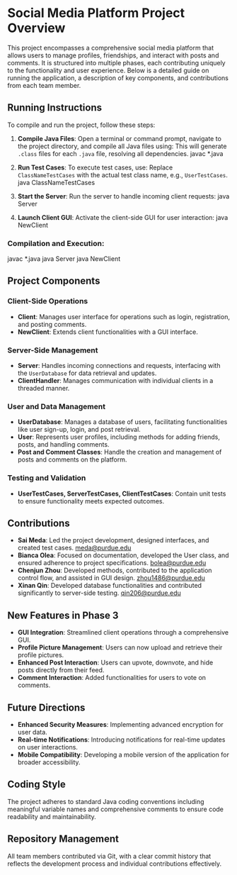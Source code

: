 # Social Media Platform Project Overview

This project encompasses a comprehensive social media platform that allows users to manage profiles, friendships, and interact with posts and comments. It is structured into multiple phases, each contributing uniquely to the functionality and user experience. Below is a detailed guide on running the application, a description of key components, and contributions from each team member.

## Running Instructions

To compile and run the project, follow these steps:

1. **Compile Java Files**:
   Open a terminal or command prompt, navigate to the project directory, and compile all Java files using:
This will generate `.class` files for each `.java` file, resolving all dependencies.
javac *.java

3. **Run Test Cases**:
To execute test cases, use:
Replace `ClassNameTestCases` with the actual test class name, e.g., `UserTestCases`.
java ClassNameTestCases

5. **Start the Server**:
Run the server to handle incoming client requests:
java Server

7. **Launch Client GUI**:
Activate the client-side GUI for user interaction:
java NewClient

### Compilation and Execution:
javac *.java
java Server
java NewClient


## Project Components

### Client-Side Operations
- **Client**: Manages user interface for operations such as login, registration, and posting comments.
- **NewClient**: Extends client functionalities with a GUI interface.

### Server-Side Management
- **Server**: Handles incoming connections and requests, interfacing with the `UserDatabase` for data retrieval and updates.
- **ClientHandler**: Manages communication with individual clients in a threaded manner.

### User and Data Management
- **UserDatabase**: Manages a database of users, facilitating functionalities like user sign-up, login, and post retrieval.
- **User**: Represents user profiles, including methods for adding friends, posts, and handling comments.
- **Post and Comment Classes**: Handle the creation and management of posts and comments on the platform.

### Testing and Validation
- **UserTestCases, ServerTestCases, ClientTestCases**: Contain unit tests to ensure functionality meets expected outcomes.

## Contributions

- **Sai Meda**: Led the project development, designed interfaces, and created test cases. meda@purdue.edu
- **Bianca Olea**: Focused on documentation, developed the User class, and ensured adherence to project specifications. bolea@purdue.edu
- **Chenjun Zhou**: Developed methods, contributed to the application control flow, and assisted in GUI design. zhou1486@purdue.edu
- **Xinan Qin**: Developed database functionalities and contributed significantly to server-side testing. qin206@purdue.edu

## New Features in Phase 3

- **GUI Integration**: Streamlined client operations through a comprehensive GUI.
- **Profile Picture Management**: Users can now upload and retrieve their profile pictures.
- **Enhanced Post Interaction**: Users can upvote, downvote, and hide posts directly from their feed.
- **Comment Interaction**: Added functionalities for users to vote on comments.

## Future Directions

- **Enhanced Security Measures**: Implementing advanced encryption for user data.
- **Real-time Notifications**: Introducing notifications for real-time updates on user interactions.
- **Mobile Compatibility**: Developing a mobile version of the application for broader accessibility.

## Coding Style

The project adheres to standard Java coding conventions including meaningful variable names and comprehensive comments to ensure code readability and maintainability.

## Repository Management

All team members contributed via Git, with a clear commit history that reflects the development process and individual contributions effectively.


